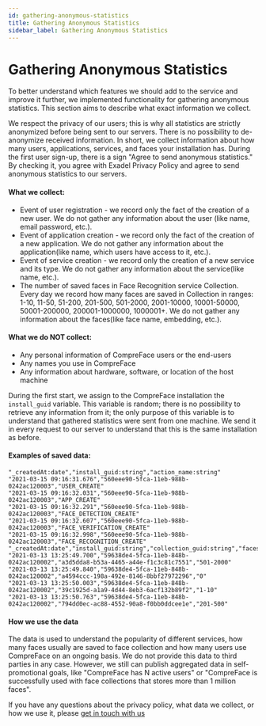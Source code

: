 ```yaml
---
id: gathering-anonymous-statistics
title: Gathering Anonymous Statistics
sidebar_label: Gathering Anonymous Statistics
---
```


# Gathering Anonymous Statistics

To better understand which features we should add to the service and
improve it further, we implemented functionality for gathering anonymous
statistics. This section aims to describe what exact information we
collect.

We respect the privacy of our users; this is why all statistics are
strictly anonymized before being sent to our servers. There is no
possibility to de-anonymize received information. In short, we collect
information about how many users, applications, services, and faces your
installation has. During the first user sign-up, there is a sign "Agree
to send anonymous statistics." By checking it, you agree with Exadel
Privacy Policy and agree to send anonymous statistics to our servers.

#### What we collect:

-   Event of user registration - we record only the fact of the creation
    of a new user. We do not gather any information about the user (like
    name, email password, etc.).
-   Event of application creation - we record only the fact of the
    creation of a new application. We do not gather any information
    about the application(like name, which users have access to it,
    etc.).
-   Event of service creation - we record only the creation of a new
    service and its type. We do not gather any information about the
    service(like name, etc.).
-   The number of saved faces in Face Recognition service Collection.
    Every day we record how many faces are saved in Collection in
    ranges: 1-10, 11-50, 51-200, 201-500, 501-2000, 2001-10000,
    10001-50000, 50001-200000, 200001-1000000, 1000001+. We do not
    gather any information about the faces(like face name, embedding,
    etc.).

#### What we do NOT collect:

-   Any personal information of CompreFace users or the end-users
-   Any names you use in CompreFace
-   Any information about hardware, software, or location of the host
    machine

During the first start, we assign to the CompreFace installation the
`install_guid` variable. This variable is random; there is no
possibility to retrieve any information from it; the only purpose of
this variable is to understand that gathered statistics were sent from
one machine. We send it in every request to our server to understand
that this is the same installation as before.

#### Examples of saved data:

    "_createdAt:date","install_guid:string","action_name:string"
    "2021-03-15 09:16:31.676","560eee90-5fca-11eb-988b-0242ac120003","USER_CREATE"
    "2021-03-15 09:16:32.031","560eee90-5fca-11eb-988b-0242ac120003","APP_CREATE"
    "2021-03-15 09:16:32.291","560eee90-5fca-11eb-988b-0242ac120003","FACE_DETECTION_CREATE"
    "2021-03-15 09:16:32.607","560eee90-5fca-11eb-988b-0242ac120003","FACE_VERIFICATION_CREATE"
    "2021-03-15 09:16:32.998","560eee90-5fca-11eb-988b-0242ac120003","FACE_RECOGNITION_CREATE"
    "_createdAt:date","install_guid:string","collection_guid:string","faces_range:string"
    "2021-03-13 13:25:49.700","59638de4-5fca-11eb-848b-0242ac120002","a3d5dda8-b53a-4465-a44e-f1c3c81c7551","501-2000"
    "2021-03-13 13:25:49.840","59638de4-5fca-11eb-848b-0242ac120002","a4594ccc-198a-492e-8146-8bbf27972296","0"
    "2021-03-13 13:25:50.003","59638de4-5fca-11eb-848b-0242ac120002","39c1925d-a1a9-4d44-8eb3-6acf132b89f2","1-10"
    "2021-03-13 13:25:50.763","59638de4-5fca-11eb-848b-0242ac120002","794dd0ec-ac88-4552-90a8-f0bb0ddcee1e","201-500"

#### How we use the data

The data is used to understand the popularity of different services, how
many faces usually are saved to face collection and how many users use
CompreFace on an ongoing basis. We do not provide this data to third
parties in any case. However, we still can publish aggregated data in
self-promotional goals, like "CompreFace has N active users" or
"CompreFace is successfully used with face collections that stores more
than 1 million faces".

If you have any questions about the privacy policy, what data we
collect, or how we use it, please [get in touch with
us](mailto:compreface.support@exadel.com)
